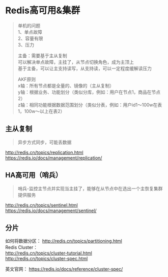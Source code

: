 # Redis高可用&集群
> 单机的问题   
> 1、单点故障     
> 2、容量有限    
> 3、压力
> 
> 主备：需要基于主从复制   
> 可以解决单点故障，主挂了，从节点切换角色，成为主顶上   
> 基于主备，可以让主支持读写，从支持读，可以一定程度缓解读压力   
> 
> AKF原则   
> x轴：所有节点都是全量的、镜像的（主从复制）   
> y轴：根据业务、功能划分（类似分库，例如：用户在节点1，商品在节点2）   
> z轴：相同功能根据数据范围划分（类似分表，例如：用户id1～100w在表1，100w～以上在表2）

## 主从复制
> 异步方式同步，可能丢数据   

http://redis.cn/topics/replication.html    
https://redis.io/docs/management/replication/

## HA高可用（哨兵）
> 哨兵-监控主节点并实现当主挂了，能够在从节点中在选出一个主恢复集群提供服务

http://redis.cn/topics/sentinel.html   
https://redis.io/docs/management/sentinel/   


## 分片

如何将数据分区：
http://redis.cn/topics/partitioning.html   
Redis Cluster：   
http://redis.cn/topics/cluster-tutorial.html    
http://redis.cn/topics/cluster-spec.html    

英文官网：
https://redis.io/docs/reference/cluster-spec/    

